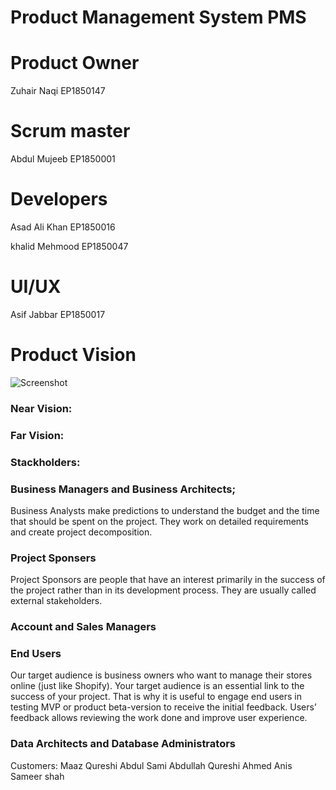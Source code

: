 # Product Management System PMS

# Product Owner 
Zuhair Naqi EP1850147

# Scrum master 
Abdul Mujeeb EP1850001

# Developers 
Asad Ali Khan EP1850016

khalid Mehmood EP1850047

# UI/UX 
Asif Jabbar EP1850017

# Product Vision

![Screenshot](https://images.squarespace-cdn.com/content/v1/5c600c0394d71a6ff79e24e2/1593693926460-GZOQD00HIIHI4764JMPB/Product+Vision+Overview?format=1000w)

### Near Vision:


### Far Vision:




### Stackholders:

### Business Managers and Business Architects;
Business Analysts make predictions to understand the budget and the time that should be spent on the project. They work on detailed requirements and create project decomposition.

### Project Sponsers
Project Sponsors are people that have an interest primarily in the success of the project rather than in its development process. They are usually called external stakeholders. 

### Account and Sales Managers

### End Users
Our target audience is business owners who want to manage their stores online (just like Shopify).
Your target audience is an essential link to the success of your project. That is why it is useful to engage end users in testing MVP or product beta-version to receive the initial feedback. Users’ feedback allows reviewing the work done and improve user experience.

### Data Architects and Database Administrators


Customers:
Maaz Qureshi
Abdul Sami
Abdullah Qureshi
Ahmed Anis
Sameer shah
